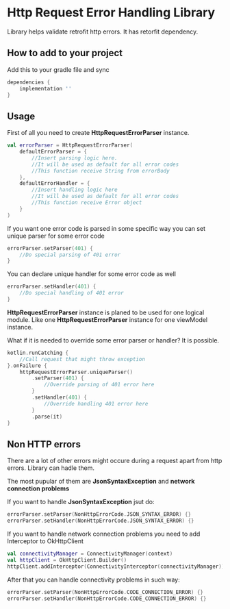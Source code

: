 Http Request Error Handling Library
===========================
Library helps validate retrofit http errors. It has retorfit dependency.

How to add to your project
--------------

Add this to your gradle file and sync
```groovy
dependencies {
    implementation ''
}
```
Usage
---------
First of all you need to create **HttpRequestErrorParser** instance.
```kotlin
val errorParser = HttpRequestErrorParser(
    defaultErrorParser = { 
        //Insert parsing logic here.
        //It will be used as default for all error codes
        //This function receive String from errorBody
    },
    defaultErrorHandler = {
        //Insert handling logic here
        //It will be used as default for all error codes
        //This function receive Error object
    }
)
```
If you want one error code is parsed in some specific way 
you can set unique parser for some error code
```kotlin
errorParser.setParser(401) {
    //Do special parsing of 401 error
}
```
You can declare unique handler for some error code as well
```kotlin
errorParser.setHandler(401) {
    //Do special handling of 401 error
}
```
**HttpRequestErrorParser** instance is planed to be used for one logical module.
Like one **HttpRequestErrorParser** instance for one viewModel instance.

What if it is needed to override some error parser or handler? It is possible.
```kotlin
kotlin.runCatching {
    //Call request that might throw exception
}.onFailure {
    httpRequestErrorParser.uniqueParser()
        .setParser(401) { 
            //Override parsing of 401 error here
        }
        .setHandler(401) { 
            //Override handling 401 error here
        }
        .parse(it)
}
```

Non HTTP errors
---------
There are a lot of other errors might occure 
during a request apart from http errors. Library can hadle them.

The most pupular of them are **JsonSyntaxException** and **network connection problems**

If you want to handle **JsonSyntaxException** jsut do:
```kotlin
errorParser.setParser(NonHttpErrorCode.JSON_SYNTAX_ERROR) {}
errorParser.setHandler(NonHttpErrorCode.JSON_SYNTAX_ERROR) {}
```

If you want to handle network connection problems 
you need to add Interceptor to OkHttpClient
```kotlin
val connectivityManager = ConnectivityManager(context)
val httpClient = OkHttpClient.Builder()
httpClient.addInterceptor(ConnectivityInterceptor(connectivityManager))
```
After that you can handle connectivity problems in such way:
```kotlin
errorParser.setParser(NonHttpErrorCode.CODE_CONNECTION_ERROR) {}
errorParser.setHandler(NonHttpErrorCode.CODE_CONNECTION_ERROR) {}
```